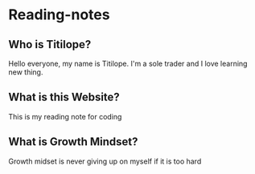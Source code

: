 # Reading-notes
## Who is Titilope? 
Hello everyone, my name is Titilope.
I'm a sole trader and I love learning new thing.

## What is this Website?
This is my reading note for coding

## What is Growth Mindset?
Growth midset is never giving up on myself if it is too hard

